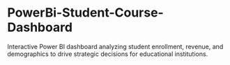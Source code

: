# PowerBi-Student-Course-Dashboard
Interactive Power BI dashboard analyzing student enrollment, revenue, and demographics to drive strategic decisions for educational institutions.
